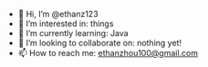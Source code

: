 - 👋 Hi, I’m @ethanz123
- 👀 I’m interested in: things
- 🌱 I’m currently learning: Java
- 💞️ I’m looking to collaborate on: nothing yet!
- 📫 How to reach me: ethanzhou100@gmail.com

<!---
ethanz123/ethanz123 is a ✨ special ✨ repository because its `README.md` (this file) appears on your GitHub profile.
You can click the Preview link to take a look at your changes.
--->
